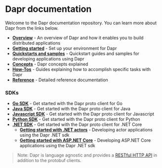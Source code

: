 # Dapr documentation

Welcome to the Dapr documentation repository. You can learn more about Dapr from the links below.

- **[Overview](./overview.md)** - An overview of Dapr and how it enables you to build distributed applications
- **[Getting started](./getting-started)** - Set up your environment for Dapr
- **[Quickstarts and samples](./quickstart)** - Quickstart guides and samples for developing applications using Dapr
- **[Concepts](./concepts)** - Dapr concepts explained
- **[How-Tos](./howto)** - Guides explaining how to accomplish specific tasks with Dapr
- **[Reference](./reference)** - Detailed reference documentation

 ### SDKs

 - **[Go SDK](https://github.com/dapr/go-sdk)** - Get started with the Dapr proto client for Go
 - **[Java SDK](https://github.com/dapr/java-sdk)** - Get started with the Dapr proto client for Java
 - **[Javascript SDK](https://github.com/dapr/js-sdk)** - Get started with the Dapr proto client for Javascript
 - **[Python SDK](https://github.com/dapr/python-sdk)** - Get started with the Dapr proto client for Python
 - **[.NET SDK](https://github.com/dapr/dotnet-sdk)** - Get started with the Dapr proto client for .NET Core
    - **[Getting started with .NET actors](https://github.com/dapr/dotnet-sdk/blob/master/docs/get-started-dapr-actor.md)** - Developing actor applications using the Dapr .NET sdk
    - **[Getting started with ASP.NET Core](https://github.com/dapr/dotnet-sdk/blob/master/docs/get-started-dapr-aspnetcore.md)** - Developing ASP.NET Core applications using the Dapr .NET sdk
 
> Note: Dapr is language agnostic and provides a [RESTful HTTP API](./reference/api) in addition to the protobuf clients.

